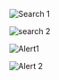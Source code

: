 ![Search 1](https://github.com/Rdzala30/flutter_task/assets/92252661/d87ae9bb-981d-4779-82a9-d9798d91385a)

![search 2](https://github.com/Rdzala30/flutter_task/assets/92252661/1fc9df3d-5046-40f4-a20f-7b37d2fdbab2)

![Alert1](https://github.com/Rdzala30/flutter_task/assets/92252661/499263f1-3012-4881-aa79-a45d2e9a9a2d)

![Alert 2](https://github.com/Rdzala30/flutter_task/assets/92252661/8ab12d0a-19a0-4ed0-acb5-174a344f8641)

